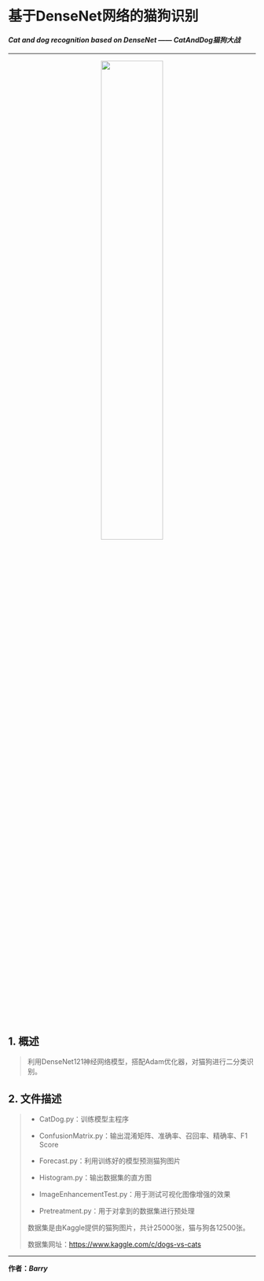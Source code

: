 # 基于DenseNet网络的猫狗识别
#### *Cat and dog recognition based on DenseNet —— CatAndDog猫狗大战*
___
<div align=center>
<img src="https://storage.googleapis.com/kaggle-media/competitions/kaggle/3362/media/woof_meow.jpg" width="50%" height="50%">
</div>

## 1. 概述
>利用DenseNet121神经网络模型，搭配Adam优化器，对猫狗进行二分类识别。

## 2.  文件描述
> + CatDog.py：训练模型主程序
>
> + ConfusionMatrix.py：输出混淆矩阵、准确率、召回率、精确率、F1 Score
> 
> + Forecast.py：利用训练好的模型预测猫狗图片
> 
> + Histogram.py：输出数据集的直方图
> 
> + ImageEnhancementTest.py：用于测试可视化图像增强的效果
> 
> + Pretreatment.py：用于对拿到的数据集进行预处理
>
> 数据集是由Kaggle提供的猫狗图片，共计25000张，猫与狗各12500张。
> 
> 数据集网址：https://www.kaggle.com/c/dogs-vs-cats
____

__作者：*Barry*__
